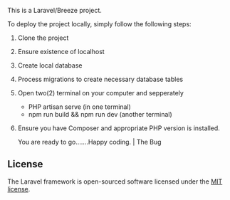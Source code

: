 This is a Laravel/Breeze project. 

To deploy the project locally, simply follow the following steps:

1. Clone the project
2. Ensure existence of  localhost
3. Create local database
4. Process migrations to create  necessary database tables
5. Open two(2) terminal  on your computer and sepperately
   - PHP artisan serve  (in one terminal)
   - npm run build  && npm  run dev (another terminal)
  
6. Ensure you have Composer and appropriate PHP version is installed. 

   You are ready to go.......Happy coding.
| The Bug


## License

The Laravel framework is open-sourced software licensed under the [MIT license](https://opensource.org/licenses/MIT).
